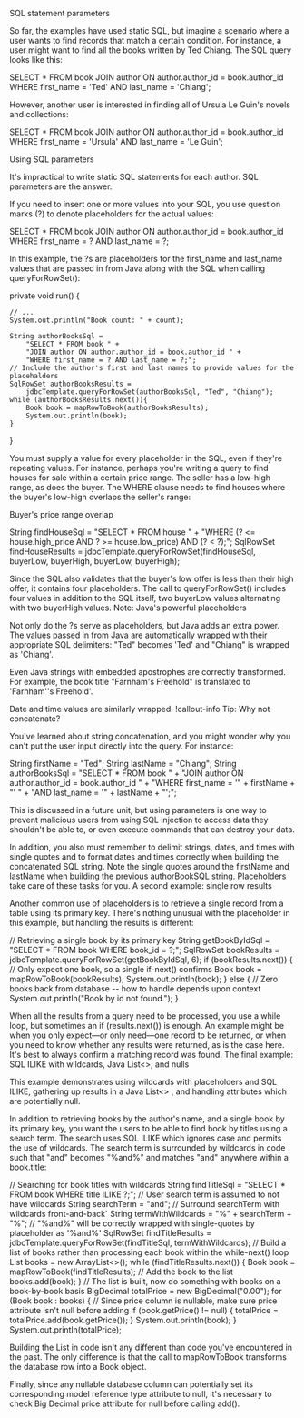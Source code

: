 SQL statement parameters

So far, the examples have used static SQL, but imagine a scenario where a user wants to find records that match a certain condition. For instance, a user might want to find all the books written by Ted Chiang. The SQL query looks like this:

SELECT * FROM book
JOIN author ON author.author_id = book.author_id
WHERE first_name = 'Ted' AND last_name = 'Chiang';

However, another user is interested in finding all of Ursula Le Guin's novels and collections:

SELECT * FROM book
JOIN author ON author.author_id = book.author_id
WHERE first_name = 'Ursula' AND last_name = 'Le Guin';

Using SQL parameters

It's impractical to write static SQL statements for each author. SQL parameters are the answer.

If you need to insert one or more values into your SQL, you use question marks (?) to denote placeholders for the actual values:

SELECT * FROM book
JOIN author ON author.author_id = book.author_id
WHERE first_name = ? AND last_name = ?;

In this example, the ?s are placeholders for the first_name and last_name values that are passed in from Java along with the SQL when calling queryForRowSet():

private void run() {

    // ...
    System.out.println("Book count: " + count);

    String authorBooksSql =
        "SELECT * FROM book " +
        "JOIN author ON author.author_id = book.author_id " +
        "WHERE first_name = ? AND last_name = ?;";
    // Include the author's first and last names to provide values for the placehalders
    SqlRowSet authorBooksResults =
        jdbcTemplate.queryForRowSet(authorBooksSql, "Ted", "Chiang");
    while (authorBooksResults.next()){
        Book book = mapRowToBook(authorBooksResults);
        System.out.println(book);
    }

}

You must supply a value for every placeholder in the SQL, even if they're repeating values. For instance, perhaps you're writing a query to find houses for sale within a certain price range. The seller has a low-high range, as does the buyer. The WHERE clause needs to find houses where the buyer's low-high overlaps the seller's range:

Buyer's price range overlap

String findHouseSql =
    "SELECT * FROM house " +
    "WHERE (? <= house.high_price AND ? >= house.low_price) AND (? < ?);";
SqlRowSet findHouseResults =
    jdbcTemplate.queryForRowSet(findHouseSql, buyerLow, buyerHigh, buyerLow, buyerHigh);

Since the SQL also validates that the buyer's low offer is less than their high offer, it contains four placeholders. The call to queryForRowSet() includes four values in addition to the SQL itself, two buyerLow values alternating with two buyerHigh values.
Note: Java's powerful placeholders

Not only do the ?s serve as placeholders, but Java adds an extra power. The values passed in from Java are automatically wrapped with their appropriate SQL delimiters: "Ted" becomes 'Ted' and "Chiang" is wrapped as 'Chiang'.

Even Java strings with embedded apostrophes are correctly transformed. For example, the book title "Farnham's Freehold" is translated to 'Farnham''s Freehold'.

Date and time values are similarly wrapped.
!callout-info
Tip: Why not concatenate?

You've learned about string concatenation, and you might wonder why you can't put the user input directly into the query. For instance:

String firstName = "Ted";
String lastName = "Chiang";
String authorBooksSql =
    "SELECT * FROM book " +
    "JOIN author ON author.author_id = book.author_id " +
    "WHERE first_name = '" + firstName + "' " +
        "AND last_name = '" + lastName + "';";

This is discussed in a future unit, but using parameters is one way to prevent malicious users from using SQL injection to access data they shouldn't be able to, or even execute commands that can destroy your data.

In addition, you also must remember to delimit strings, dates, and times with single quotes and to format dates and times correctly when building the concatenated SQL string. Note the single quotes around the firstName and lastName when building the previous authorBookSQL string. Placeholders take care of these tasks for you.
A second example: single row results

Another common use of placeholders is to retrieve a single record from a table using its primary key. There's nothing unusual with the placeholder in this example, but handling the results is different:

// Retrieving a single book by its primary key
String getBookByIdSql = "SELECT * FROM book WHERE book_id = ?;";
SqlRowSet bookResults = jdbcTemplate.queryForRowSet(getBookByIdSql, 6);
if (bookResults.next()) {
    // Only expect one book, so a single if-next() confirms
    Book book = mapRowToBook(bookResults);
    System.out.println(book);
}
else {
    // Zero books back from database -- how to handle depends upon context
    System.out.println("Book by id not found.");
}

When all the results from a query need to be processed, you use a while loop, but sometimes an if (results.next()) is enough. An example might be when you only expect—or only need—one record to be returned, or when you need to know whether any results were returned, as is the case here. It's best to always confirm a matching record was found.
The final example: SQL ILIKE with wildcards, Java List<>, and nulls

This example demonstrates using wildcards with placeholders and SQL ILIKE, gathering up results in a Java List<> , and handling attributes which are potentially null.

In addition to retrieving books by the author's name, and a single book by its primary key, you want the users to be able to find book by titles using a search term. The search uses SQL ILIKE which ignores case and permits the use of wildcards. The search term is surrounded by wildcards in code such that "and" becomes "%and%" and matches "and" anywhere within a book.title:

// Searching for book titles with wildcards
String findTitleSql = "SELECT * FROM book WHERE title ILIKE ?;";
// User search term is assumed to not have wildcards
String searchTerm = "and";
// Surround searchTerm with wildcards front-and-back`
String termWithWildcards = "%" + searchTerm + "%";
// "%and%" will be correctly wrapped with single-quotes by placeholder as '%and%'
SqlRowSet findTitleResults =
    jdbcTemplate.queryForRowSet(findTitleSql, termWithWildcards);
// Build a list of books rather than processing each book within the while-next() loop
List<Book> books = new ArrayList<>();
while (findTitleResults.next()) {
    Book book = mapRowToBook(findTitleResults);
    // Add the book to the list
    books.add(book);
}
// The list is built, now do something with books on a book-by-book basis
BigDecimal totalPrice = new BigDecimal("0.00");
for (Book book : books) {
    // Since price column is nullable, make sure price attribute isn't null before adding
    if (book.getPrice() != null) {
        totalPrice = totalPrice.add(book.getPrice());
    }
    System.out.println(book);
}
System.out.println(totalPrice);

Building the List<Book> in code isn't any different than code you've encountered in the past. The only difference is that the call to mapRowToBook transforms the database row into a Book object.

Finally, since any nullable database column can potentially set its corresponding model reference type attribute to null, it's necessary to check Big Decimal price attribute for null before calling add().
